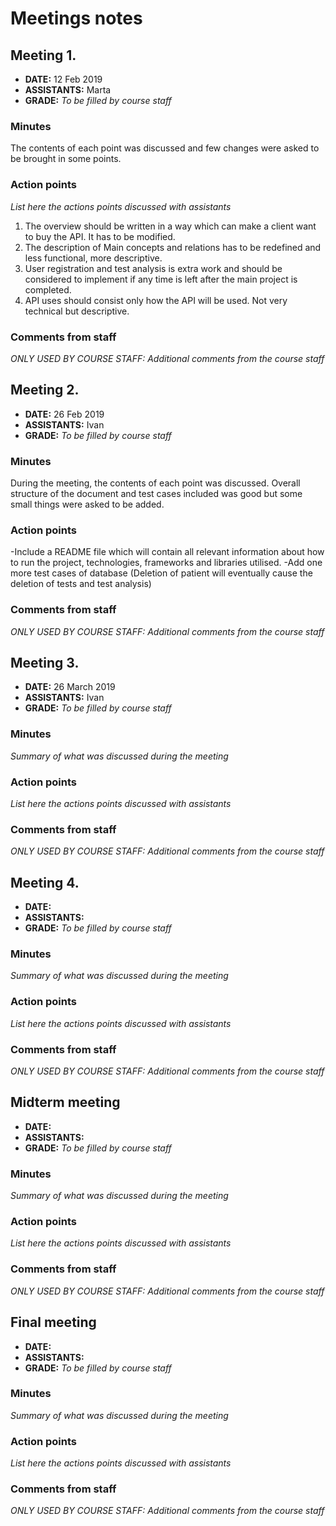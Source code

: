 # Meetings notes

## Meeting 1.
* **DATE:** 12 Feb 2019
* **ASSISTANTS:** Marta
* **GRADE:** *To be filled by course staff*

### Minutes
The contents of each point was discussed and few changes were asked to be brought in some points.

### Action points
*List here the actions points discussed with assistants*
1. The overview should be written in a way which can make a client want to buy the API. It has to be modified.
2. The description of Main concepts and relations has to be redefined and less functional, more descriptive.
3. User registration and test analysis is extra work and should be considered to implement if any time is left after the main project is completed.
4. API uses should consist only how the API will be used. Not very technical but descriptive.

### Comments from staff
*ONLY USED BY COURSE STAFF: Additional comments from the course staff*

## Meeting 2.
* **DATE:** 26 Feb 2019
* **ASSISTANTS:** Ivan
* **GRADE:** *To be filled by course staff*

### Minutes
During the meeting, the contents of each point was discussed. Overall structure of the document and test cases included was good but some small things were asked to be added.

### Action points
-Include a README file which will contain all relevant information about how to run the project, technologies, frameworks and libraries utilised.
-Add one more test cases of database (Deletion of patient will eventually cause the deletion of tests and test analysis)


### Comments from staff
*ONLY USED BY COURSE STAFF: Additional comments from the course staff*

## Meeting 3.
* **DATE:** 26 March 2019
* **ASSISTANTS:** Ivan
* **GRADE:** *To be filled by course staff*

### Minutes
*Summary of what was discussed during the meeting*

### Action points
*List here the actions points discussed with assistants*


### Comments from staff
*ONLY USED BY COURSE STAFF: Additional comments from the course staff*

## Meeting 4.
* **DATE:**
* **ASSISTANTS:**
* **GRADE:** *To be filled by course staff*

### Minutes
*Summary of what was discussed during the meeting*

### Action points
*List here the actions points discussed with assistants*


### Comments from staff
*ONLY USED BY COURSE STAFF: Additional comments from the course staff*

## Midterm meeting
* **DATE:**
* **ASSISTANTS:**
* **GRADE:** *To be filled by course staff*

### Minutes
*Summary of what was discussed during the meeting*

### Action points
*List here the actions points discussed with assistants*


### Comments from staff
*ONLY USED BY COURSE STAFF: Additional comments from the course staff*


## Final meeting
* **DATE:**
* **ASSISTANTS:**
* **GRADE:** *To be filled by course staff*

### Minutes
*Summary of what was discussed during the meeting*

### Action points
*List here the actions points discussed with assistants*


### Comments from staff
*ONLY USED BY COURSE STAFF: Additional comments from the course staff*

